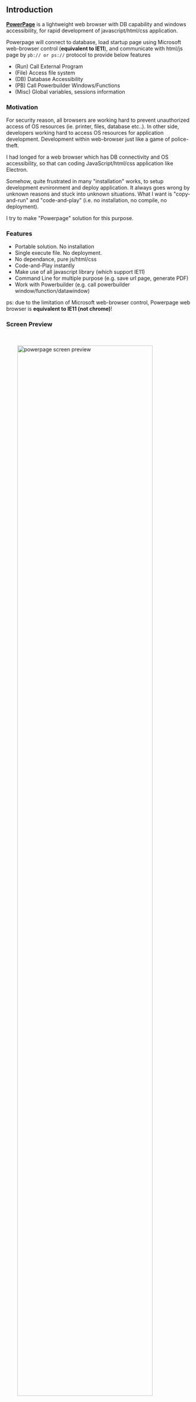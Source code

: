 ## Introduction

[**PowerPage**](https://github.com/casualwriter/powerpage) is a lightweight web browser with DB capability 
and windows accessibility, for rapid development of javascript/html/css application.

Powerpage will connect to database, load startup page using Microsoft web-browser control (**equivalent to IE11**), 
and communicate with html/js page by ``pb:// or ps://`` protocol to provide below features

* (Run) Call External Program 
* (File) Access file system 
* (DB) Database Accessibility
* (PB) Call Powerbuilder Windows/Functions 
* (Misc) Global variables, sessions information 

### Motivation

For security reason, all browsers are working hard to prevent unauthorized access of OS resources (ie. printer, files, database etc..).
In other side, developers working hard to access OS resources for application development. Development within web-browser just like 
a game of police-theft. 
 
I had longed for a web browser which has DB connectivity and OS accessibility, 
so that can coding JavaScript/html/css application like Electron.

Somehow, quite frustrated in many "installation" works, to setup development evnironment and deploy application. 
It always goes wrong by unknown reasons and stuck into unknown situations. 
What I want is "copy-and-run" and "code-and-play" (i.e. no installation, no compile, no deployment). 

I try to make "Powerpage" solution for this purpose.  

### Features

* Portable solution. No installation
* Single execute file. No deployment.
* No dependance, pure js/html/css
* Code-and-Play instantly 
* Make use of all javascript library (which support IE11)
* Command Line for multiple purpose (e.g. save url page, generate PDF)
* Work with Powerbuilder (e.g. call powerbuilder window/function/datawindow)

ps: due to the limitation of Microsoft web-browser control, Powerpage web browser is **equivalent to IE11 (not chrome)**!


### Screen Preview

 <img alt="powerpage screen preview" src="powerpage.gif" style="width:85%; padding:30px">


### Run Powerpage

Powerpage is a single executable program. No installation is needed, just download and run ``powerpage.exe``.

* Simply download from "release" folder, unzip the file, and run ``powerpage.exe``
* Source code and latest version can be downloaded from "source" folder. 

### Files & Applications

* ``powerpage.exe`` is the executable file of powerpage. (single executable file)
* ``powerpage.html`` is the startup html file (i.e. javascript/html application)
* ``powerpage.ini`` is the config file for DB connection and misc setup
* ``powerpage.js`` is the initial javascript lib for interface
* ``*.dll`` is Powerbuilder run-time files

 **Applications**

* ``pp-md-editor.html`` is pp-application of "Powerpage Markdown Editor"
* ``pp-web-crawler.html`` is pp-application of "Powerpage Web Crawler"
* ``pp-db-report.html`` is pp-application of "Powerpage DB Reports"
* ``pp-md-document.html`` is pp-application of "Powerpage Document Frawework"


### How PowerPage work?

Powerpage open a window with MS WebBrowser Control. When HTML page is loaded, Powerpage will import ``powerpage.js`` 
to initialize ``pb`` javascript object to provide Powerpage interface.

HTML page may via the following channel to talk to main program

1. recommented call by javascript: ``pb.apiFunction()``, e.g. pb.run('notepad.exe')
2. by url: ``&lt;a href="pb://command/parameters">Text&lt;/a>`` or ``window.location = "pb://command/parameters"``
3. by change title: ``document.title = "pb://command/parameters"``

Powerpage will interpret and execute the command, and pass the result to HTML page by calling js function ``pb.router(callback, result, type, cmd)``

for example:

* Run notepad.exe to edit powerpage.ini -> ``javascript:pb.run('notepad.exe powerpage.ini')`` or ``pb://run/notepad.exe powerpage.ini``
* Run SQL1 and callback showData() -> ``javascript:pb.callback('showData').db.query(sql1)`` or ``pb://callback/showData/db/query/@sql1``  
* Run update SQL2 -> ``javascript:pb.db.execute(sql3)`` or ``pb://db/execute/@sql3``
* Call About window -> ``javascript:pb.window('w_about')`` or ``pb://window/w_about`` 

For more details, please refer to [API documentation](interface.md)

  
## Command Line

Beside running javascript applications, Powerpage has wide usage by using commandline parameters.

~~~
powerpage.exe /ini={ini-file} /url={start-url}  /fullscreen /print /silent
              /save={save-html} /pdf={output-pdf-file} /select={selector} /delay={1000}
~~~

* `/ini={ini-file}` specifies ini setting file. Aplication could be changed by change the ini file.
* `/url={start-url}` is used to specify startup link. Aplication could be changed by change startup link. 
* `/fullscreen` or `/kiosk` will run in fullscreen mode, useful for kiosk, or display board.
* `/silent` will run in silent mode (i.e. suppress js error message)
* `/print`` will load startup url, print and close program.
* `/save={save-html}` will load startup url, save to html file, and close program.  Useful for web-crawler
* `/pdf={output-pdf-file}` will load startup url, generate PDF file, and close program. useful for PDF generation.
* `/delay={1000}` specifies delay time (by milliseconds) for print/save/pdf options
* `/select={css-selector}` is applied for **print/save** to select part of html elements.  Useful for web-crawler

### Samples of using command-line

**General Usage**
* ``powerpage.exe /ini=pp-md-editor.ini`` run "Powerpage Markdown Editor" with its config ini
* ``powerpage.exe /url=pp-md-editor.html`` run "Powerpage Markdown Editor"
* ``powerpage.exe /url=pp-web-crawler.html`` run "Powerpage Web Crawler"
* ``powerpage.exe /url=pp-kanban.html /fullscreen`` run Kanban display board in fullscreen mode
* ``powerpage.exe /url=pp-md-document.html`` open "Powerpage Documents"

**print page or save to html/pdf**
* ``powerpage.exe /url=http://haodoo.net/ /print`` print page of haodoo.net
* ``powerpage.exe /url=http://haodoo.net/ /pdf=haodoo.pdf`` save the page of haodoo.net to PDF file
* ``powerpage.exe /url=http://haodoo.net/ /save=haodoo.html`` save page "haodoo.net" to haodoo.html

**save web content to file (whole page or select by css-selecotr)**
* ``powerpage.exe /url=https://pingshan-tech.com/powerpage/doc /save=README.html`` save powerpage README (whole page)
* ``powerpage.exe /url=https://pingshan-tech.com/powerpage/doc /save=README.html /select=#content`` save powerpage README (#content:outerHTML)
* ``powerpage.exe /url=https://pingshan-tech.com/powerpage/doc /save=README.html /select=@#content`` save powerpage README (#content:innerText)
* ``powerpage.exe /url=https://pingshan-tech.com/powerpage/doc /save=README.html /select=#right-panel`` save powerpage README (#right-panel)

**save github content to html/pdf (select==.markdown-body)**
* ``powerpage /url=https://github.com/casualwriter/powerpage /save=README.html /select=.markdown-body`` to save README from github (has error msg)
* ``powerpage /url=https://github.com/casualwriter/powerpage /save=README.html /select=.markdown-body /silent`` to save README from github (silent mode)
* ``powerpage /url=https://github.com/casualwriter/powerpage /pdf=README.pdf /select=.markdown-body /silent`` to save in PDF format

   
## Application Samples

Powerpage is released with some sample applications.

* [Powerpage](https://github.com/casualwriter/powerpage) as Quick Reference, or self-demonstration
* [Powerpage - Markdown Editor](https://github.com/casualwriter/powerpage-md-editor) 
* [Powerpage - Web Crawler](https://github.com/casualwriter/powerpage-web-crawler) 
* Powerpage - [Document By Markdown](https://github.com/casualwriter/powerpage-md-document) 
 
  
## Modification History

* 2021/05/07, beta version, v0.41 
* 2021/05/14, beta version, v0.43, with markdown editor [powerpage-md-editor](https://github.com/casualwriter/powerpage-md-editor)
* 2021/05/25, beta version, v0.46, commandline for html printing
* 2021/06/03, beta version, v0.48, generate PDF report (using wkhtmltopdf.exe)
* 2021/06/16, beta version, v0.50, more command line options
* 2021/07/02, beta version, v0.54, crawl web function, add [powerpage-web-crawler](https://github.com/casualwriter/powerpage-web-crawler)
* 2021/07/08, beta version, v0.55, refine powerpage, update [powerpage-web-crawler](https://github.com/casualwriter/powerpage-web-crawler)
* 2021/07/20, beta version, v0.56, add pb://spider command; update [powerpage-web-crawler](https://github.com/casualwriter/powerpage-web-crawler)
* 2021/10/05, beta version, v0.57, code document framework pp-document.html, update documents
* 2021/10/06, code document framework (html version) at [doc/index.html](https://github.com/casualwriter/powerpage/blob/main/source/doc/index.html)
* 2021/10/12, beta version, v0.58, update documents with [markdown parser](https://github.com/casualwriter/powerpage/blob/main/source/doc/index.html)
* 2021/10/14, beta version, v0.60, align all version (powerpage-md-editor,powerpage-web-crawler) to v0.60
* 2021/10/15, beta version, v0.61, support commandline option: /select={selector}
* 2021/10/20, beta version, v0.62, minor fix of markdown parser 
  

## To-Do List

* document: API
* document: development
* secure desktop application by web-hosting
* refine layout of powerpage-md-editor and powerpage-web-crawler 
* api: app.registry( 'get|set|delete', key, values ) 
* api: app.loadIniFile() => read ini file, return json.
* api: app.datawindow( id, params ) => popup datawindow report defined in <div> 
* app: "powerpage-db-report" - db reporting utility.  
* app: "powerpage-kanban" - simple kanban utility for teamwork.  

